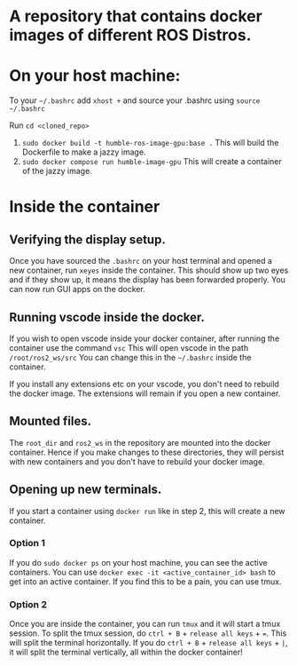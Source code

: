 # A repository that contains docker images of different ROS Distros.


# On your host machine:
To your ```~/.bashrc``` add ```xhost +``` and source your .bashrc using ```source ~/.bashrc```

Run ```cd <cloned_repo>```

1. ```sudo docker build -t humble-ros-image-gpu:base .``` This will build the Dockerfile to make a jazzy image.
2. ```sudo docker compose run humble-image-gpu``` This will create a container of the jazzy image.

# Inside the container

## Verifying the display setup. 

Once you have sourced the ```.bashrc``` on your host terminal and opened a new container, run ```xeyes``` inside the container. This should show up two eyes and if they show up, it means the display has been forwarded properly. You can now run GUI apps on the docker.

## Running vscode inside the docker.

If you wish to open vscode inside your docker container, after running the container use the command ```vsc``` This will open vscode in the path ```/root/ros2_ws/src``` You can change this in the ```~/.bashrc``` inside the container.

If you install any extensions etc on your vscode, you don't need to rebuild the docker image. The extensions will remain if you open a new container.

## Mounted files.

The ```root_dir``` and ```ros2_ws``` in the repository are mounted into the docker container. Hence if you make changes to these directories, they will persist with new containers and you don't have to rebuild your docker image.

## Opening up new terminals.

If you start a container using ```docker run``` like in step 2, this will create a new container. 

### Option 1

If you do ```sudo docker ps``` on your host machine, you can see the active containers. You can use ```docker exec -it <active_container_id> bash``` to get into an active container. If you find this to be a pain, you can use tmux.

### Option 2

Once you are inside the container, you can run ```tmux``` and it will start a tmux session. To split the tmux session, do ```ctrl + B``` + ```release all keys``` + ```=```. This will split the terminal horizontally. If you do ```ctrl + B``` + ```release all keys``` + ```|```, it will split the terminal vertically, all within the docker container!
